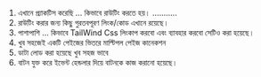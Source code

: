 1. এখানে প্র্যাকটিস করেছি ... কিভাবে রাউটিং করতে হয়।
   ...........
3. রাউটিং করার জন্য কিছু গুরতবপূরণ লিংক/কোড এখানে রয়েছে।
4. পাশাপাশি ... কিভাবে TailWind Css লিংকাপ করবো এবং ব্যাবহার করবো সেটিও করা হয়েছে।
5. খুব সহজেই একটি পেইজের ভিতরে মাল্টিপল পেইজ কানেকশন
6. ডাটা লোড করা হয়েছে খুব সহজ ভাবে
7. বাটন যুক্ত করে ইভেন্ট হেন্ডলার দিয়ে বাটনকে কাজ করানো হয়েছে। 



